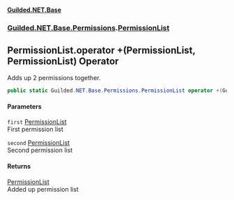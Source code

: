 #### [Guilded.NET.Base](Guilded_NET_Base.md 'Guilded.NET.Base')
### [Guilded.NET.Base.Permissions](Guilded_NET_Base.md#Guilded_NET_Base_Permissions 'Guilded.NET.Base.Permissions').[PermissionList](PermissionList.md 'Guilded.NET.Base.Permissions.PermissionList')
## PermissionList.operator +(PermissionList, PermissionList) Operator
Adds up 2 permissions together.  
```csharp
public static Guilded.NET.Base.Permissions.PermissionList operator +(Guilded.NET.Base.Permissions.PermissionList first, Guilded.NET.Base.Permissions.PermissionList second);
```
#### Parameters
<a name='Guilded_NET_Base_Permissions_PermissionList_op_Addition(Guilded_NET_Base_Permissions_PermissionList_Guilded_NET_Base_Permissions_PermissionList)_first'></a>
`first` [PermissionList](PermissionList.md 'Guilded.NET.Base.Permissions.PermissionList')  
First permission list
  
<a name='Guilded_NET_Base_Permissions_PermissionList_op_Addition(Guilded_NET_Base_Permissions_PermissionList_Guilded_NET_Base_Permissions_PermissionList)_second'></a>
`second` [PermissionList](PermissionList.md 'Guilded.NET.Base.Permissions.PermissionList')  
Second permission list
  
#### Returns
[PermissionList](PermissionList.md 'Guilded.NET.Base.Permissions.PermissionList')  
Added up permission list
